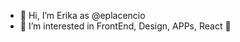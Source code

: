 - 👋 Hi, I’m Erika as @eplacencio
- 👀 I’m interested in FrontEnd, Design, APPs, React 🥰

<!---
eplacencio/eplacencio is a ✨ special ✨ repository because its `README.md` (this file) appears on your GitHub profile.
You can click the Preview link to take a look at your changes.
--->
